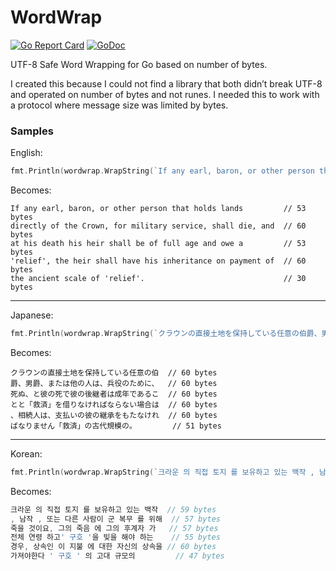# WordWrap

[![Go Report Card](http://goreportcard.com/badge/donatj/wordwrap)](http://goreportcard.com/report/donatj/wordwrap)
[![GoDoc](https://godoc.org/github.com/donatj/wordwrap?status.svg)](https://godoc.org/github.com/donatj/wordwrap)

UTF-8 Safe Word Wrapping for Go based on number of bytes.

I created this because I could not find a library that both didn’t break UTF-8 and operated on number of bytes and not runes. I needed this to work with a protocol where message size was limited by bytes.

### Samples

English:

```go
fmt.Println(wordwrap.WrapString(`If any earl, baron, or other person that holds lands directly of the Crown, for military service, shall die, and at his death his heir shall be of full age and owe a 'relief', the heir shall have his inheritance on payment of the ancient scale of 'relief'.`, 60))
```

Becomes:

```
If any earl, baron, or other person that holds lands         // 53 bytes
directly of the Crown, for military service, shall die, and  // 60 bytes
at his death his heir shall be of full age and owe a         // 53 bytes
'relief', the heir shall have his inheritance on payment of  // 60 bytes
the ancient scale of 'relief'.                               // 30 bytes
```


---

Japanese:

```go
fmt.Println(wordwrap.WrapString(`クラウンの直接土地を保持している任意の伯爵、男爵、または他の人は、兵役のために、死ぬ、と彼の死で彼の後継者は成年であることと「救済」を借りなければならない場合は、相続人は、支払いの彼の継承をもたなければなりません「救済」の古代規模の。`, 60))
```

Becomes:

```
クラウンの直接土地を保持している任意の伯  // 60 bytes
爵、男爵、または他の人は、兵役のために、  // 60 bytes
死ぬ、と彼の死で彼の後継者は成年であるこ  // 60 bytes
とと「救済」を借りなければならない場合は  // 60 bytes
、相続人は、支払いの彼の継承をもたなけれ  // 60 bytes
ばなりません「救済」の古代規模の。        // 51 bytes
```

---

Korean:

```go
fmt.Println(wordwrap.WrapString(`크라운 의 직접 토지 를 보유하고 있는 백작 , 남작 , 또는 다른 사람이 군 복무 를 위해 죽을 것이요, 그의 죽음 에 그의 후계자 가 전체 연령 하고' 구호 '을 빚을 해야 하는 경우, 상속인 이 지불 에 대한 자신의 상속을 가져야한다 ' 구호 ' 의 고대 규모의 `, 60))
```

Becomes:

```go
크라운 의 직접 토지 를 보유하고 있는 백작  // 59 bytes
, 남작 , 또는 다른 사람이 군 복무 를 위해  // 57 bytes
죽을 것이요, 그의 죽음 에 그의 후계자 가   // 57 bytes
전체 연령 하고' 구호 '을 빚을 해야 하는    // 55 bytes
경우, 상속인 이 지불 에 대한 자신의 상속을 // 60 bytes
가져야한다 ' 구호 ' 의 고대 규모의         // 47 bytes
```
